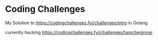 # Coding Challenges

My Solution to https://codingchallenges.fyi/challenges/intro in Golang

currently hacking https://codingchallenges.fyi/challenges/tags/beginner
